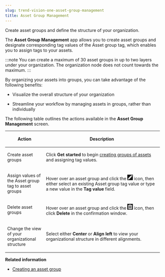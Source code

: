 ```yaml
---
slug: trend-vision-one-asset-group-management
title: Asset Group Management
---
```


Create asset groups and define the structure of your organization.

The **Asset Group Management** app allows you to create asset groups and designate corresponding tag values of the Asset group tag, which enables you to assign tags to your assets.

:::note
You can create a maximum of 30 asset groups in up to two layers under your organization. The organization node does not count towards the maximum.
:::

By organizing your assets into groups, you can take advantage of the following benefits:

- Visualize the overall structure of your organization

- Streamline your workflow by managing assets in groups, rather than individually

The following table outlines the actions available in the **Asset Group Management** screen.

<table>
<colgroup>
<col style="width: 25%" />
<col style="width: 75%" />
</colgroup>
<thead>
<tr>
<th><p>Action</p></th>
<th><p>Description</p></th>
</tr>
</thead>
<tbody>
<tr>
<td><p>Create asset groups</p></td>
<td><p>Click <strong>Get started</strong> to begin <a href="trend-vision-one-creating-asset-group">creating groups of assets</a> and assigning tag values.</p></td>
</tr>
<tr>
<td><p>Assign values of the Asset group tag to asset groups</p></td>
<td><p>Hover over an asset group and click the <img src="./images/edit_icon=GUID-1F1D1164-5310-4D6D-ACD0-6049C86960AF.webp" /> icon, then either select an existing Asset group tag value or type a new value in the <strong>Tag value</strong> field.</p></td>
</tr>
<tr>
<td><p>Delete asset groups</p></td>
<td><p>Hover over an asset group and click the <img src="./images/trash_icon=GUID-47cf6867-6315-438e-8670-86ff36f22a28.webp" /> icon, then click <strong>Delete</strong> in the confirmation window.</p></td>
</tr>
<tr>
<td><p>Change the view of your organizational structure</p></td>
<td><p>Select either <strong>Center</strong> or <strong>Align left</strong> to view your organizational structure in different alignments.</p></td>
</tr>
</tbody>
</table>

**Related information**

- [Creating an asset group](creating-asset-group.md "Define an asset group to assign an Asset group tag value to the group's assets.")
